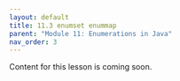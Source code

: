 ```yaml
---
layout: default
title: 11.3 enumset enummap
parent: "Module 11: Enumerations in Java"
nav_order: 3
---
```


Content for this lesson is coming soon.

